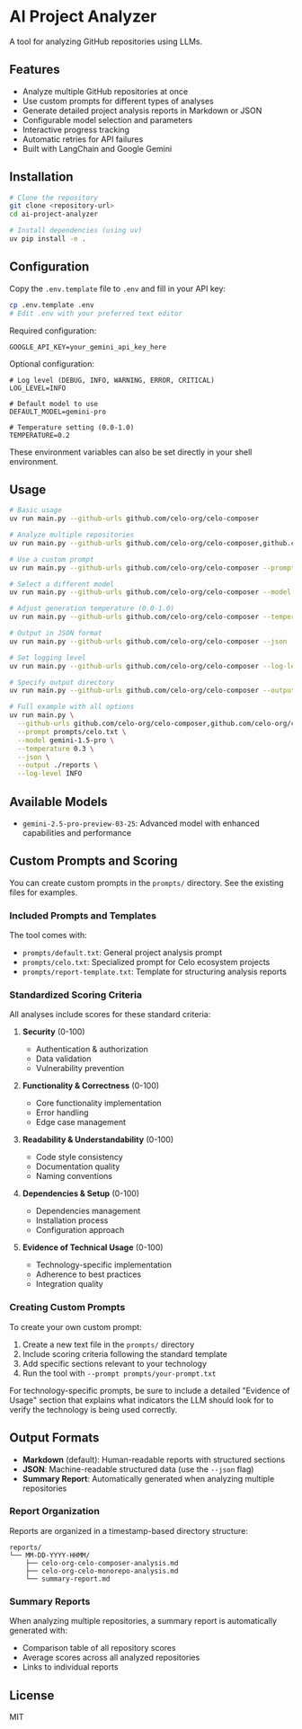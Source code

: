 # AI Project Analyzer

A tool for analyzing GitHub repositories using LLMs.

## Features

- Analyze multiple GitHub repositories at once
- Use custom prompts for different types of analyses
- Generate detailed project analysis reports in Markdown or JSON
- Configurable model selection and parameters
- Interactive progress tracking
- Automatic retries for API failures
- Built with LangChain and Google Gemini

## Installation

```bash
# Clone the repository
git clone <repository-url>
cd ai-project-analyzer

# Install dependencies (using uv)
uv pip install -e .
```

## Configuration

Copy the `.env.template` file to `.env` and fill in your API key:

```bash
cp .env.template .env
# Edit .env with your preferred text editor
```

Required configuration:

```
GOOGLE_API_KEY=your_gemini_api_key_here
```

Optional configuration:

```
# Log level (DEBUG, INFO, WARNING, ERROR, CRITICAL)
LOG_LEVEL=INFO

# Default model to use
DEFAULT_MODEL=gemini-pro

# Temperature setting (0.0-1.0)
TEMPERATURE=0.2
```

These environment variables can also be set directly in your shell environment.

## Usage

```bash
# Basic usage
uv run main.py --github-urls github.com/celo-org/celo-composer

# Analyze multiple repositories
uv run main.py --github-urls github.com/celo-org/celo-composer,github.com/celo-org/celo-monorepo

# Use a custom prompt
uv run main.py --github-urls github.com/celo-org/celo-composer --prompt prompts/celo.txt

# Select a different model
uv run main.py --github-urls github.com/celo-org/celo-composer --model gemini-1.5-pro

# Adjust generation temperature (0.0-1.0)
uv run main.py --github-urls github.com/celo-org/celo-composer --temperature 0.7

# Output in JSON format
uv run main.py --github-urls github.com/celo-org/celo-composer --json

# Set logging level
uv run main.py --github-urls github.com/celo-org/celo-composer --log-level DEBUG

# Specify output directory
uv run main.py --github-urls github.com/celo-org/celo-composer --output ./my-reports

# Full example with all options
uv run main.py \
  --github-urls github.com/celo-org/celo-composer,github.com/celo-org/celo-monorepo \
  --prompt prompts/celo.txt \
  --model gemini-1.5-pro \
  --temperature 0.3 \
  --json \
  --output ./reports \
  --log-level INFO
```

## Available Models

- `gemini-2.5-pro-preview-03-25`: Advanced model with enhanced capabilities and performance

## Custom Prompts and Scoring

You can create custom prompts in the `prompts/` directory. See the existing files for examples.

### Included Prompts and Templates

The tool comes with:

- `prompts/default.txt`: General project analysis prompt
- `prompts/celo.txt`: Specialized prompt for Celo ecosystem projects
- `prompts/report-template.txt`: Template for structuring analysis reports

### Standardized Scoring Criteria

All analyses include scores for these standard criteria:

1. **Security** (0-100)

   - Authentication & authorization
   - Data validation
   - Vulnerability prevention

2. **Functionality & Correctness** (0-100)

   - Core functionality implementation
   - Error handling
   - Edge case management

3. **Readability & Understandability** (0-100)

   - Code style consistency
   - Documentation quality
   - Naming conventions

4. **Dependencies & Setup** (0-100)

   - Dependencies management
   - Installation process
   - Configuration approach

5. **Evidence of Technical Usage** (0-100)
   - Technology-specific implementation
   - Adherence to best practices
   - Integration quality

### Creating Custom Prompts

To create your own custom prompt:

1. Create a new text file in the `prompts/` directory
2. Include scoring criteria following the standard template
3. Add specific sections relevant to your technology
4. Run the tool with `--prompt prompts/your-prompt.txt`

For technology-specific prompts, be sure to include a detailed "Evidence of Usage" section that explains what indicators the LLM should look for to verify the technology is being used correctly.

## Output Formats

- **Markdown** (default): Human-readable reports with structured sections
- **JSON**: Machine-readable structured data (use the `--json` flag)
- **Summary Report**: Automatically generated when analyzing multiple repositories

### Report Organization

Reports are organized in a timestamp-based directory structure:

```
reports/
└── MM-DD-YYYY-HHMM/
    ├── celo-org-celo-composer-analysis.md
    ├── celo-org-celo-monorepo-analysis.md
    └── summary-report.md
```

### Summary Reports

When analyzing multiple repositories, a summary report is automatically generated with:

- Comparison table of all repository scores
- Average scores across all analyzed repositories
- Links to individual reports

## License

MIT
